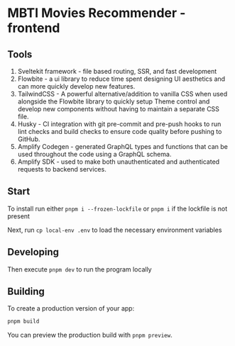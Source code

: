 # MBTI Movies Recommender - frontend

## Tools
1. Sveltekit framework - file based routing, SSR, and fast development
2. Flowbite - a ui library to reduce time spent designing UI aesthetics and can more quickly develop new features.
3. TailwindCSS - A powerful alternative/addition to vanilla CSS when used alongside the Flowbite library to quickly setup Theme control and develop new components without having to maintain a separate CSS file.
4. Husky - CI integration with git pre-commit and pre-push hooks to run lint checks and build checks to ensure code quality before pushing to GitHub.
5. Amplify Codegen - generated GraphQL types and functions that can be used throughout the code using a GraphQL schema.
6. Amplify SDK - used to make both unauthenticated and authenticated requests to backend services.

## Start

To install run either `pnpm i --frozen-lockfile` or `pnpm i` if the lockfile is not present

Next, run `cp local-env .env` to load the necessary environment variables

## Developing

Then execute `pnpm dev` to run the program locally

## Building

To create a production version of your app:

```bash
pnpm build
```

You can preview the production build with `pnpm preview`.
